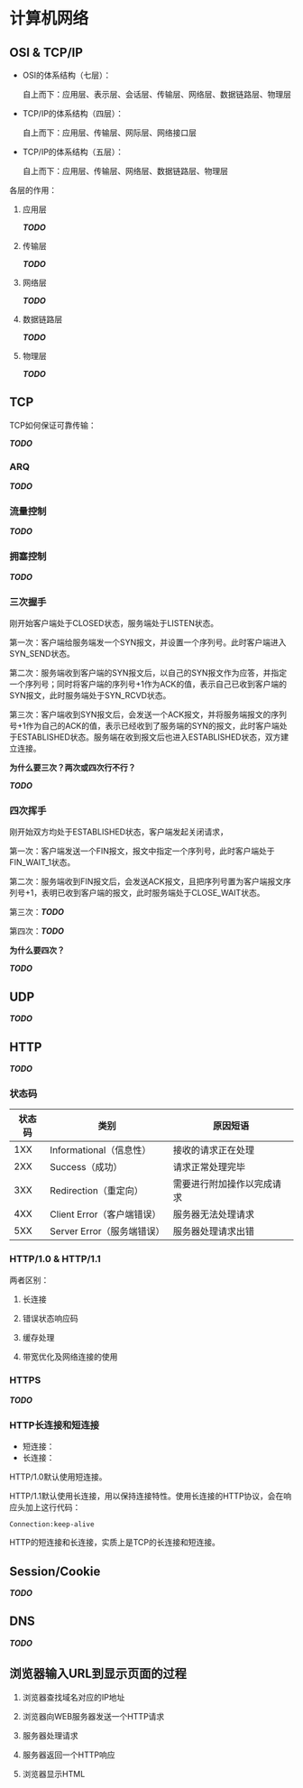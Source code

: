 # 计算机网络

## OSI & TCP/IP

- OSI的体系结构（七层）：

    自上而下：应用层、表示层、会话层、传输层、网络层、数据链路层、物理层

- TCP/IP的体系结构（四层）：

    自上而下：应用层、传输层、网际层、网络接口层

- TCP/IP的体系结构（五层）：

    自上而下：应用层、传输层、网络层、数据链路层、物理层

各层的作用：

1. 应用层

    ***TODO***

2. 传输层

    ***TODO***

3. 网络层

    ***TODO***

4. 数据链路层

    ***TODO***

5. 物理层

    ***TODO***

## TCP

TCP如何保证可靠传输：

***TODO***

### ARQ

***TODO***

### 流量控制

***TODO***

### 拥塞控制

***TODO***

### 三次握手

刚开始客户端处于CLOSED状态，服务端处于LISTEN状态。

第一次：客户端给服务端发一个SYN报文，并设置一个序列号。此时客户端进入SYN_SEND状态。

第二次：服务端收到客户端的SYN报文后，以自己的SYN报文作为应答，并指定一个序列号；同时将客户端的序列号+1作为ACK的值，表示自己已收到客户端的SYN报文，此时服务端处于SYN_RCVD状态。

第三次：客户端收到SYN报文后，会发送一个ACK报文，并将服务端报文的序列号+1作为自己的ACK的值，表示已经收到了服务端的SYN的报文，此时客户端处于ESTABLISHED状态。服务端在收到报文后也进入ESTABLISHED状态，双方建立连接。

**为什么要三次？两次或四次行不行？**

***TODO***

### 四次挥手

刚开始双方均处于ESTABLISHED状态，客户端发起关闭请求，

第一次：客户端发送一个FIN报文，报文中指定一个序列号，此时客户端处于FIN_WAIT_1状态。

第二次：服务端收到FIN报文后，会发送ACK报文，且把序列号置为客户端报文序列号+1，表明已收到客户端的报文，此时服务端处于CLOSE_WAIT状态。

第三次：***TODO***

第四次：***TODO***

**为什么要四次？**

***TODO***

## UDP

***TODO***

## HTTP

***TODO***

### 状态码

|状态码|类别|原因短语|
|----|----|----|
|1XX|Informational（信息性）|接收的请求正在处理|
|2XX|Success（成功）|请求正常处理完毕|
|3XX|Redirection（重定向）|需要进行附加操作以完成请求|
|4XX|Client Error（客户端错误）|服务器无法处理请求|
|5XX|Server Error（服务端错误）|服务器处理请求出错|

### HTTP/1.0 & HTTP/1.1

两者区别：

1. 长连接

2. 错误状态响应码

3. 缓存处理

4. 带宽优化及网络连接的使用

### HTTPS

***TODO***

### HTTP长连接和短连接

- 短连接：
- 长连接：

HTTP/1.0默认使用短连接。

HTTP/1.1默认使用长连接，用以保持连接特性。使用长连接的HTTP协议，会在响应头加上这行代码：

```http
Connection:keep-alive
```

HTTP的短连接和长连接，实质上是TCP的长连接和短连接。

## Session/Cookie

***TODO***

## DNS

***TODO***

## 浏览器输入URL到显示页面的过程

1. 浏览器查找域名对应的IP地址

2. 浏览器向WEB服务器发送一个HTTP请求

3. 服务器处理请求

4. 服务器返回一个HTTP响应

5. 浏览器显示HTML

